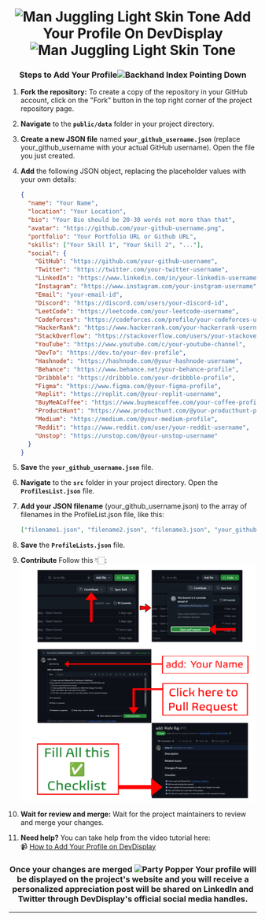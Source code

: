 <h1 align="center"><img src="https://raw.githubusercontent.com/Tarikul-Islam-Anik/Animated-Fluent-Emojis/master/Emojis/People%20with%20activities/Man%20Juggling%20Light%20Skin%20Tone.png" alt="Man Juggling Light Skin Tone" width="25" height="25" /> Add Your Profile On DevDisplay <img src="https://raw.githubusercontent.com/Tarikul-Islam-Anik/Animated-Fluent-Emojis/master/Emojis/People%20with%20activities/Man%20Juggling%20Light%20Skin%20Tone.png" alt="Man Juggling Light Skin Tone" width="25" height="25" /></h1>

<h3 align="center">Steps to Add Your Profile<img src="https://raw.githubusercontent.com/Tarikul-Islam-Anik/Animated-Fluent-Emojis/master/Emojis/Hand%20gestures/Backhand%20Index%20Pointing%20Down.png" alt="Backhand Index Pointing Down" width="25" height="25" /></h3>

1. **Fork the repository:** To create a copy of the repository in your GitHub account, click on the "Fork" button in the top right corner of the project repository page.

2. **Navigate** to the **`public/data`** folder in your project directory.

3. **Create a new JSON file** named **`your_github_username.json`** (replace your_github_username with your actual GitHub username). Open the file you just created.

4. **Add** the following JSON object, replacing the placeholder values with your own details:

   ```json
   {
     "name": "Your Name",
     "location": "Your Location",
     "bio": "Your Bio should be 20-30 words not more than that",
     "avatar": "https://github.com/your-github-username.png",
     "portfolio": "Your Portfolio URL or Github URL",
     "skills": ["Your Skill 1", "Your Skill 2", "..."],
     "social": {
       "GitHub": "https://github.com/your-github-username",
       "Twitter": "https://twitter.com/your-twitter-username",
       "LinkedIn": "https://www.linkedin.com/in/your-linkedin-username",
       "Instagram": "https://www.instagram.com/your-instgram-username",
       "Email": "your-email-id",
       "Discord": "https://discord.com/users/your-discord-id",
       "LeetCode": "https://leetcode.com/your-leetcode-username",
       "Codeforces": "https://codeforces.com/profile/your-codeforces-username",
       "HackerRank": "https://www.hackerrank.com/your-hackerrank-username",
       "StackOverflow": "https://stackoverflow.com/users/your-stackoverflow-id",
       "YouTube": "https://www.youtube.com/c/your-youtube-channel",
       "DevTo": "https://dev.to/your-dev-profile",
       "Hashnode": "https://hashnode.com/@your-hashnode-username",
       "Behance": "https://www.behance.net/your-behance-profile",
       "Dribbble": "https://dribbble.com/your-dribbble-profile",
       "Figma": "https://www.figma.com/@your-figma-profile",
       "Replit": "https://replit.com/@your-replit-username",
       "BuyMeACoffee": "https://www.buymeacoffee.com/your-coffee-profile",
       "ProductHunt": "https://www.producthunt.com/@your-producthunt-profile",
       "Medium": "https://medium.com/@your-medium-profile",
       "Reddit": "https://www.reddit.com/user/your-reddit-username",
       "Unstop": "https://unstop.com/@your-unstop-username"
     }
   }
   ```

5. **Save** the **`your_github_username.json`** file.

6. **Navigate** to the **`src`** folder in your project directory. Open the **`ProfilesList.json`** file.

7. **Add your JSON filename** (your_github_username.json) to the array of filenames in the ProfileList.json file, like this:

   ```json
   ["filename1.json", "filename2.json", "filename3.json", "your_github_username.json"]
   ```

8. **Save** the **`ProfileLists.json`** file.

9. **Contribute** Follow this 👇🏻:
   <img src="/contribution/How to contribute.png"/>

10. **Wait for review and merge:** Wait for the project maintainers to review and merge your changes.

11. **Need help?** You can take help from the video tutorial here:  
    📹 [How to Add Your Profile on DevDisplay](https://youtu.be/DAjartal2kQ)

<h3 align="center">Once your changes are merged <img src="https://raw.githubusercontent.com/Tarikul-Islam-Anik/Animated-Fluent-Emojis/master/Emojis/Activities/Party%20Popper.png" alt="Party Popper" width="25" height="25" /> Your profile will be displayed on the project's website and you will receive a personalized appreciation post will be shared on LinkedIn and Twitter through DevDisplay's official social media handles.</h3><hr>
</div>
